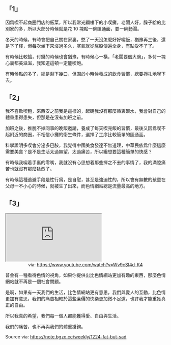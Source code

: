 
## 「1」

因爲喫不起商圈門店的飯菜，所以我常光顧樓下的小喫攤，老闆人好，臊子給的比別家的多，所以大部分時候就是花 10 塊點一碗匯通面，要一碗麪湯。

冬天的時候，有時會把自己關在家裏，憋了一天沒怎麼好好喫飯，猶豫再三後，還是下了樓，但每次坐下來沒過多久，寒氣就從屁股傳遍全身，有點受不了了。

有時候比較餓，付錢的時候也會猶豫，有時候心一橫，「老闆要個大碗」，多付一塊心裏都美滋滋，我知道這頓一定能喫飽。

有時候點的多了，總是剩下幾口，但囿於小時候養成的飲食習慣，總要掙扎地喫下去。

## 「2」

我不喜歡喫麪，來西安之前我是這樣的，起碼我沒有那麼熱衷碳水，我會對自己的體重患得患失，但那是在沒有加班之前。

加班之後，推脫不掉同事的晚飯邀請，養成了每天喫完飯的習慣，最後又因爲喫不起附近的商圈，不相信小攤的衛生條件，選擇了工序比較簡單的匯通面。

科學證明多喫會分泌多巴胺，我覺得中國美食發達不無道理，中華民族爲什麼這麼需要美食？是不是生活太過無望，太過痛苦，所以纔想要這種簡單的快感？

有時候我喫着手裏的零嘴，我就沒有心思想着那些揮之不去的事情了，我的滿腔痛苦也就沒有那麼猛烈了。

有時候這種逃避手段是性行爲，是自慰，甚至是強迫性的，所以會有無數的孩童在父母一不小心的時候，就被生了出來，而色情網站總是流量最高的地方。

## 「3」

<iframe src="https://www.youtube.com/embed/Wv9cSI4d-K4" allow="accelerometer; autoplay; clipboard-write; encrypted-media; gyroscope; picture-in-picture; web-share" referrerpolicy="strict-origin-when-cross-origin" allowfullscreen></iframe>
<center>via: <a href='https://www.youtube.com/watch?v=Wv9cSI4d-K4' target='_blank' class='external-link'>https://www.youtube.com/watch?v=Wv9cSI4d-K4</a></center>

普金有一種看待色情的視角，如果你提供出比色情網站更加有趣的東西，那麼色情網站就不再是一個社會問題。

是啊，如果有一天我們的生活，比色情網站更有意思，我們與愛人的互動，比色情更加有意思，我們的痛苦相較於這些廉價的快樂更加微不足道，也許我才能重獲真正的自由。

所以我真的希望，我們每一個人都能獲得愛、自由與生活。

我們的痛苦，也不再與我們的體重掛鉤。

Source via: https://note.bgzo.cc/weekly/1224-fat-but-sad